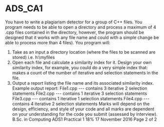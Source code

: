 # ADS_CA1

You have to write a plagiarism detector for a group of C++ files. You program
needs to be able to open a directory and process a maximum of 4 .cpp files
contained in the directory, however, the program should be designed that it works
with any file name and could with a simple change be able to process more than
4 files).
You program will:
1. Take as an input a directory location (where the files to be scanned are
stored) i.e. h:\myfiles
2. Open each file and calculate a similarity index for it.
Design your own similarity index, for example, you could do a very
simple index that: makes a count of the number of iterative and
selection statements in the file.
3. Output a report listing the file name and its associated similarity index.
Example output report:
File1.cpp --- contains 3 iterative 2 selection statements
File2.cpp --- contains 1 iterative 3 selection statements
File3.cpp --- contains 1 iterative 1 selection statements
File4.cpp --- contains 4 iterative 2 selection statements
Marks will depend on the design, efficiency, and style of your code and all marks
are dependent on your understanding for the code you submit (assessed by
interview). 
 B.Sc. in Computing ADS1 Practical 1 18% 17 November 2016
Page 2 of 2
